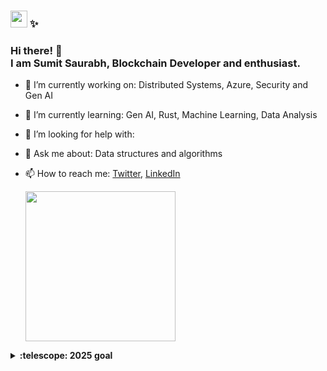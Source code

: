 ### <img src="https://media.giphy.com/media/du3J3cXyzhj75IOgvA/giphy.gif" width="27px"> :sparkles:
### Hi there! :wave: <br>I am Sumit Saurabh, Blockchain Developer and enthusiast. 

<p>
  <samp>

- 🔭 I’m currently working on: Distributed Systems, Azure, Security and Gen AI
- 🌱 I’m currently learning: Gen AI, Rust, Machine Learning, Data Analysis
- 🤔 I’m looking for help with: 
- 💬 Ask me about: Data structures and algorithms
- 📫 How to reach me: <a href="https://twitter.com/learn_sumit">Twitter</a>, <a href="https://www.linkedin.com/in/learnsumit">LinkedIn</a>


    <img src="https://media.giphy.com/media/8FAMAEPinuCSUBctk9/giphy.gif" width="240px" align="center">
  </samp>
</p>

<details>
  <summary><b>:telescope: 2025 goal</b></summary>
  AoC 2025 with Rust
  Explore GenAI with Ollama and Azure AI studio
  
  <br>
</details>

<!--
**sumitis14/sumitis14** is a ✨ _special_ ✨ repository because its `README.md` (this file) appears on your GitHub profile.

Here are some ideas to get you started:
  * 💬 Ask me about: 
  * 📫 How to reach me: 
  * ⚡ Fun fact: ...
    

-->
